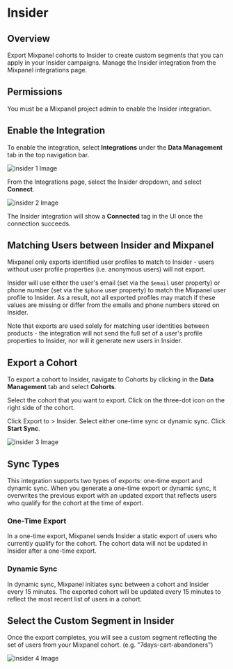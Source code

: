 # Insider


## Overview

Export Mixpanel cohorts to Insider to create custom segments that you can apply in your Insider campaigns. Manage the Insider integration from the Mixpanel integrations page.

## Permissions

You must be a Mixpanel project admin to enable the Insider integration.

## Enable the Integration

To enable the integration, select **Integrations** under the **Data Management** tab in the top navigation bar.

![insider 1 Image](/insider1.png)

From the Integrations page, select the Insider dropdown, and select **Connect**.

![insider 2 Image](/insider2.png)

The Insider integration will show a **Connected** tag in the UI once the connection succeeds.

## Matching Users between Insider and Mixpanel

Mixpanel only exports identified user profiles to match to Insider - users without user profile properties (i.e. anonymous users) will not export.

Insider will use either the user's email (set via the `$email` user property) or phone number (set via the `$phone` user property) to match the Mixpanel user profile to Insider. As a result, not all exported profiles may match if these values are missing or differ from the emails and phone numbers stored on Insider.

Note that exports are used solely for matching user identities between products - the integration will not send the full set of a user's profile properties to Insider, nor will it generate new users in Insider.

## Export a Cohort

To export a cohort to Insider, navigate to Cohorts by clicking in the **Data Management** tab and select **Cohorts**.

Select the cohort that you want to export. Click on the three-dot icon on the right side of the cohort.

Click Export to > Insider. Select either one-time sync or dynamic sync. Click **Start Sync**.

![insider 3 Image](/insider3.png)

## Sync Types

This integration supports two types of exports: one-time export and dynamic sync. When you generate a one-time export or dynamic sync, it overwrites the previous export with an updated export that reflects users who qualify for the cohort at the time of export.

### One-Time Export
In a one-time export, Mixpanel sends Insider a static export of users who currently qualify for the cohort. The cohort data will not be updated in Insider after a one-time export.

### Dynamic Sync
In dynamic sync, Mixpanel initiates sync between a cohort and Insider every 15 minutes. The exported cohort will be updated every 15 minutes to reflect the most recent list of users in a cohort.

## Select the Custom Segment in Insider

Once the export completes, you will see a custom segment reflecting the set of users from your Mixpanel cohort. (e.g. "7days-cart-abandoners")

![insider 4 Image](/insider4.png)
